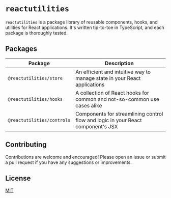 # `reactutilities`

`reactutilities` is a package library of reusable components, hooks, and utilities for React applications. It's written tip-to-toe in TypeScript, and each package is thoroughly tested.

## Packages

| Package | Description |
| --- | --- |
| `@reactutilities/store` | An efficient and intuitive way to manage state in your React applications |
| `@reactutilities/hooks` | A collection of React hooks for common and not-so-common use cases alike |
| `@reactutilities/controls` | Components for streamlining control flow and logic in your React component's JSX |

## Contributing

Contributions are welcome and encouraged! Please open an issue or submit a pull request if you have any suggestions or improvements.

## License

[MIT](https://choosealicense.com/licenses/mit/)